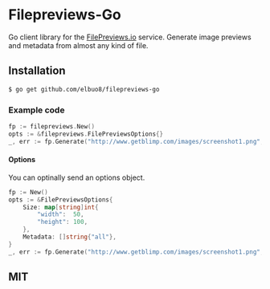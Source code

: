 # Filepreviews-Go

Go client library for the [FilePreviews.io](http://filepreviews.io/) service. Generate image previews and metadata from almost any kind of file.

## Installation
```bash
$ go get github.com/elbuo8/filepreviews-go
```

### Example code
```go
fp := filepreviews.New()
opts := &filepreviews.FilePreviewsOptions{}
_, err := fp.Generate("http://www.getblimp.com/images/screenshot1.png", opts)
```

#### Options
You can optinally send an options object.
```go
fp := New()
opts := &FilePreviewsOptions{
	Size: map[string]int{
		"width":  50,
		"height": 100,
	},
	Metadata: []string{"all"},
}
_, err := fp.Generate("http://www.getblimp.com/images/screenshot1.png", opts)
```

## MIT
